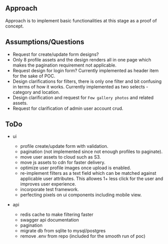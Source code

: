 
## Approach

Approach is to implement basic functionalities at this stage as a proof of concept.

## Assumptions/Questions

- Request for create/update form designs?
- Only 8 profile assets and the design renders all in one page which makes the pagination requirement not applicable.
- Request design for login form? Currently implemented as header item for the sake of POC.
- Design clarifications for filters, there is only one filter and bit confusing in terms of how it works. Currently implemented as two selects - category and location.
- Design clarification and request for `Few gallery photos` and related assets.
- Request for clarification of admin user account crud.

## ToDo
- ui
    - profile create/update form with validation.
    - pagination (not implemented since not enough profiles to paginate).
    - move user assets to cloud such as S3.
    - move js assets to cdn for faster delivery.
    - optimize user profile images once upload is enabled.
    - re-implement filters as a text field which can be matched against applicable user attributes. This allowes 1+ less click for the user and improves user experience.
    - incorporate test framework.
    - perfecting pixels on ui components including mobile view.

- api
    - redis cache to make filtering faster
    - swagger api documentation
    - pagination
    - migrate db from sqlite to mysql/postgres
    - remove .env from repo (included for the smooth run of poc)
